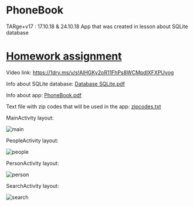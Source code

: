 # PhoneBook
TARge+v17 : 17.10.18 & 24.10.18 App that was created in lesson about SQLite database

# <a href="https://github.com/hnagel413/PhoneBook/wiki/Homework">Homework assignment</a>


Video link: https://1drv.ms/v/s!AlHGKy2oR11FhPs8WCMpdlXFXPUyog

Info about SQLite database: [Database SQLite.pdf](https://github.com/hnagel413/PhoneBook2/files/2786320/Database.SQLite.pdf)

Info about app: [PhoneBook.pdf](https://github.com/hnagel413/PhoneBook2/files/2786324/PhoneBook.pdf)

Text file with zip codes that will be used in the app: [zipcodes.txt](https://github.com/hnagel413/PhoneBook2/files/2786326/zipcodes.txt)

MainActivity layout:

![main](https://user-images.githubusercontent.com/31770163/47069740-5e5c4500-d1f8-11e8-8917-1456a374f7a4.png)

PeopleActivity layout:

![people](https://user-images.githubusercontent.com/31770163/47069800-821f8b00-d1f8-11e8-8598-2fad7c8e1bce.png)

PersonActivity layout:

![person](https://user-images.githubusercontent.com/31770163/47069820-906da700-d1f8-11e8-9434-b33ec06a8366.png)

SearchActivity layout:

![search](https://user-images.githubusercontent.com/31770163/47069834-96638800-d1f8-11e8-9259-693218b3629d.png)


